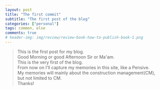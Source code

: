 ```yaml
---  
layout: post  
title: "The first commit"  
subtitle: "The first post of the blog"  
categories: ["personal"]  
tags: common, else
comments: true  
# header-img: img/review/review-book-how-to-publish-book-1.png
---  
```

  
> This is the first post for my blog. <br>
Good Morning or good Afternoon Sir or Ma'am. <br>
This is the very first of the blog. <br>
From now on I'll capture my memories in this site, like a Pensive. <br>
My memories will mainly about the construction management(CM), but not limited to CM. <br>
Thanks! <br>

